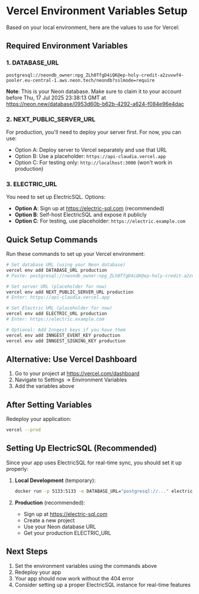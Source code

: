 # Vercel Environment Variables Setup

Based on your local environment, here are the values to use for Vercel:

## Required Environment Variables

### 1. DATABASE_URL
```
postgresql://neondb_owner:npg_ZLh0TfgD4iQK@ep-holy-credit-a2zuvwf4-pooler.eu-central-1.aws.neon.tech/neondb?sslmode=require
```
**Note**: This is your Neon database. Make sure to claim it to your account before Thu, 17 Jul 2025 23:38:13 GMT at https://neon.new/database/0953d60b-b62b-4292-a624-f084e96e4dac

### 2. NEXT_PUBLIC_SERVER_URL
For production, you'll need to deploy your server first. For now, you can use:
- Option A: Deploy server to Vercel separately and use that URL
- Option B: Use a placeholder: `https://api-claudia.vercel.app`
- Option C: For testing only: `http://localhost:3000` (won't work in production)

### 3. ELECTRIC_URL
You need to set up ElectricSQL. Options:
- **Option A**: Sign up at https://electric-sql.com (recommended)
- **Option B**: Self-host ElectricSQL and expose it publicly
- **Option C**: For testing, use placeholder: `https://electric.example.com`

## Quick Setup Commands

Run these commands to set up your Vercel environment:

```bash
# Set database URL (using your Neon database)
vercel env add DATABASE_URL production
# Paste: postgresql://neondb_owner:npg_ZLh0TfgD4iQK@ep-holy-credit-a2zuvwf4-pooler.eu-central-1.aws.neon.tech/neondb?sslmode=require

# Set server URL (placeholder for now)
vercel env add NEXT_PUBLIC_SERVER_URL production
# Enter: https://api-claudia.vercel.app

# Set Electric URL (placeholder for now)
vercel env add ELECTRIC_URL production
# Enter: https://electric.example.com

# Optional: Add Inngest keys if you have them
vercel env add INNGEST_EVENT_KEY production
vercel env add INNGEST_SIGNING_KEY production
```

## Alternative: Use Vercel Dashboard

1. Go to your project at https://vercel.com/dashboard
2. Navigate to Settings → Environment Variables
3. Add the variables above

## After Setting Variables

Redeploy your application:
```bash
vercel --prod
```

## Setting Up ElectricSQL (Recommended)

Since your app uses ElectricSQL for real-time sync, you should set it up properly:

1. **Local Development** (temporary):
   ```bash
   docker run -p 5133:5133 -e DATABASE_URL="postgresql://..." electricsql/electric
   ```

2. **Production** (recommended):
   - Sign up at https://electric-sql.com
   - Create a new project
   - Use your Neon database URL
   - Get your production ELECTRIC_URL

## Next Steps

1. Set the environment variables using the commands above
2. Redeploy your app
3. Your app should now work without the 404 error
4. Consider setting up a proper ElectricSQL instance for real-time features